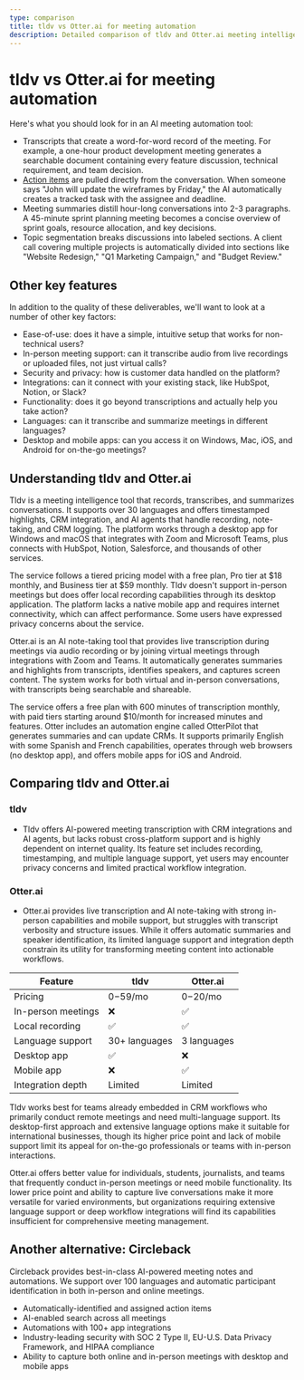 ```yaml
---
type: comparison
title: tldv vs Otter.ai for meeting automation
description: Detailed comparison of tldv and Otter.ai meeting intelligence tools, including transcription capabilities, action item capture, meeting summaries, and integration features, with Circleback presented as an alternative solution.
---
```


# tldv vs Otter.ai for meeting automation

Here's what you should look for in an AI meeting automation tool:  
* Transcripts that create a word-for-word record of the meeting. For example, a one-hour product development meeting generates a searchable document containing every feature discussion, technical requirement, and team decision.
* [Action items](/releases/add-action-items-to-meetings) are pulled directly from the conversation. When someone says "John will update the wireframes by Friday," the AI automatically creates a tracked task with the assignee and deadline.
* Meeting summaries distill hour-long conversations into 2-3 paragraphs. A 45-minute sprint planning meeting becomes a concise overview of sprint goals, resource allocation, and key decisions.
* Topic segmentation breaks discussions into labeled sections. A client call covering multiple projects is automatically divided into sections like "Website Redesign," "Q1 Marketing Campaign," and "Budget Review."

## Other key features
In addition to the quality of these deliverables, we'll want to look at a number of other key factors:
* Ease-of-use: does it have a simple, intuitive setup that works for non-technical users?
* In-person meeting support: can it transcribe audio from live recordings or uploaded files, not just virtual calls?
* Security and privacy: how is customer data handled on the platform?
* Integrations: can it connect with your existing stack, like HubSpot, Notion, or Slack?
* Functionality: does it go beyond transcriptions and actually help you take action?
* Languages: can it transcribe and summarize meetings in different languages?
* Desktop and mobile apps: can you access it on Windows, Mac, iOS, and Android for on-the-go meetings?

## Understanding tldv and Otter.ai
Tldv is a meeting intelligence tool that records, transcribes, and summarizes conversations. It supports over 30 languages and offers timestamped highlights, CRM integration, and AI agents that handle recording, note-taking, and CRM logging. The platform works through a desktop app for Windows and macOS that integrates with Zoom and Microsoft Teams, plus connects with HubSpot, Notion, Salesforce, and thousands of other services.

The service follows a tiered pricing model with a free plan, Pro tier at $18 monthly, and Business tier at $59 monthly. Tldv doesn't support in-person meetings but does offer local recording capabilities through its desktop application. The platform lacks a native mobile app and requires internet connectivity, which can affect performance. Some users have expressed privacy concerns about the service.

Otter.ai is an AI note-taking tool that provides live transcription during meetings via audio recording or by joining virtual meetings through integrations with Zoom and Teams. It automatically generates summaries and highlights from transcripts, identifies speakers, and captures screen content. The system works for both virtual and in-person conversations, with transcripts being searchable and shareable.

The service offers a free plan with 600 minutes of transcription monthly, with paid tiers starting around $10/month for increased minutes and features. Otter includes an automation engine called OtterPilot that generates summaries and can update CRMs. It supports primarily English with some Spanish and French capabilities, operates through web browsers (no desktop app), and offers mobile apps for iOS and Android.

## Comparing tldv and Otter.ai

### tldv

* Tldv offers AI-powered meeting transcription with CRM integrations and AI agents, but lacks robust cross-platform support and is highly dependent on internet quality. Its feature set includes recording, timestamping, and multiple language support, yet users may encounter privacy concerns and limited practical workflow integration.

### Otter.ai

* Otter.ai provides live transcription and AI note-taking with strong in-person capabilities and mobile support, but struggles with transcript verbosity and structure issues. While it offers automatic summaries and speaker identification, its limited language support and integration depth constrain its utility for transforming meeting content into actionable workflows.

| Feature | tldv | Otter.ai |
|---------|------|----------|
| Pricing | $0-$59/mo | $0-$20/mo |
| In-person meetings | ❌ | ✅ |
| Local recording | ✅ | ✅ |
| Language support | 30+ languages | 3 languages |
| Desktop app | ✅ | ❌ |
| Mobile app | ❌ | ✅ |
| Integration depth | Limited | Limited |

Tldv works best for teams already embedded in CRM workflows who primarily conduct remote meetings and need multi-language support. Its desktop-first approach and extensive language options make it suitable for international businesses, though its higher price point and lack of mobile support limit its appeal for on-the-go professionals or teams with in-person interactions.

Otter.ai offers better value for individuals, students, journalists, and teams that frequently conduct in-person meetings or need mobile functionality. Its lower price point and ability to capture live conversations make it more versatile for varied environments, but organizations requiring extensive language support or deep workflow integrations will find its capabilities insufficient for comprehensive meeting management.

## Another alternative: Circleback
Circleback provides best-in-class AI-powered meeting notes and automations. We support over 100 languages and automatic participant identification in both in-person and online meetings.
* Automatically-identified and assigned action items
* AI-enabled search across all meetings
* Automations with 100+ app integrations
* Industry-leading security with SOC 2 Type II, EU-U.S. Data Privacy Framework, and HIPAA compliance
* Ability to capture both online and in-person meetings with desktop and mobile apps